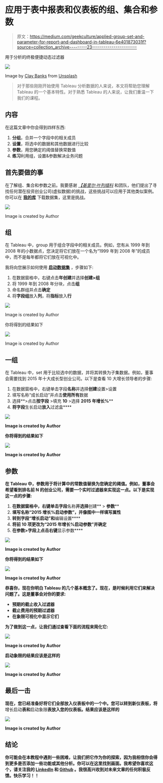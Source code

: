 # 应用于表中报表和仪表板的组、集合和参数

> 原文：<https://medium.com/geekculture/applied-group-set-and-parameter-for-report-and-dashboard-in-tableau-6e401873031f?source=collection_archive---------23----------------------->

用于分析的终极便捷动态过滤器

![](img/543fd8a9aa3f7125bc92a79ec17a59ed.png)

Image by [Clay Banks](https://unsplash.com/@claybanks) from [Unsplash](https://unsplash.com/photos/_Jb1TF3kvsA)

> 对于那些刚刚开始使用 Tableau 分析数据的人来说，本文将帮助您理解 Tableau 的一个基本特性。对于熟悉 Tableau 的人来说，让我们重温一下我们的课程。

## 内容

在这篇文章中你会得到四样东西:

1.  **分组**，合并一个字段中的相关成员
2.  **设置**，将选中的数据和其他数据进行比较
3.  **参数**，用您确定的阈值替换常数值
4.  **练习**利用组，设置&参数解决业务问题

## 首先要做的事

在了解组、集合和参数之前。我要感谢 [*【基里尔·叶列缅科*](https://www.linkedin.com/in/keremenko/) 和团队，他们提出了寻找任何潜在投资创业公司(虚拟数据)的挑战，这些挑战可以应用于其他类似案例。你可以在 [**我的库**](https://github.com/densaiko/data_science_learning/blob/main/dataset/Startups%20Data.xlsx) 下载数据集，这里是挑战。

![](img/bc05915cc18eeba9e3aee3ba625d3c1c.png)

Image is created by Author

## 组

在 Tableau 中，group 用于组合字段中的相关成员。例如，您有从 1999 年到 2008 年的小数据点，您决定将它们放在一个名为“1999 年到 2008 年”的成员中，而不是每年都将它们放在可视化中。

我将向您展示如何使用 [**启动数据集**](https://github.com/densaiko/data_science_learning/blob/main/dataset/Startups%20Data.xlsx) ，步骤如下:

1.  在数据窗格中，右键点击**年创建**并选择**创建>组**
2.  将 1999 年到 2008 年分块，点击**组**
3.  命名群组并点击**确定**
4.  将**字段组**放入**列**，将**指标**放入**行**

![](img/9598fc8c7f546613e50ab1ee1d376794.png)

Image is created by Author

你将得到的结果如下

![](img/1d9bdfc39b8fde7d4c8e0b8a63c0abc8.png)

Image is created by Author

## 一组

在 Tableau 中，set 用于比较选中的数据，并将其转换为子集数据。例如，董事会需要找到 2015 年十大成长型创业公司。以下是查看 10 大增长领导者的步骤:

1.  在数据窗格中，右键单击字段**名称**并选择**创建**设置>设置
2.  填写名称“成长启动”并点击**使用所有**数据
3.  选择**>点击**按字段** >填充 **10** >选择 **2015 年增长%****
4.  **将字段**生长启动**放入**过滤盒****

**![](img/93260f068e0c6eab2b2efa8e6b5b87c0.png)**

**Image is created by Author**

**你将得到的结果如下**

**![](img/704fcbc27bc6ab950660322230c44ab0.png)**

**Image is created by Author**

## **参数**

**在 Tableau 中，参数用于将计算中的常数值替换为您确定的阈值。例如，董事会希望看到排名前 N 的创业公司，需要一个实时过滤器来实现这一点。以下是实现这一点的步骤:**

1.  **在数据窗格中，右键单击字段**名称**并选择**创建** > **参数****
2.  **填写名称“2015 增长%启动参数”，并像图中一样填写属性**
3.  **转到字段“增长启动”和**编辑设置****
4.  **将前 10 项更改为“2015 年增长%启动参数”并确定**
5.  **在参数>字段上点击右键**显示参数****

**![](img/ace11a2208027f2b56c5fb721eaa0954.png)**

**Image is created by Author**

**你将得到的结果如下**

**![](img/4743302d38ab516e33e94b6f642e3541.png)**

**Image is created by Author**

**恭喜你，现在你明白 Tableau 的几个基本概念了。现在，是时候利用它们来解决问题了。这是董事会对你的要求:**

*   **预期的截止收入过滤器**
*   **截止费用的预期过滤器**
*   **在象限可视化中显示它们**

**为了做到这一点，让我们通过查看下面的流程来简化它:**

**![](img/79f39463443a0f90295cbb7cad500f2b.png)**

**Image is created by Author**

**启动象限的结果应该是这样的**

**![](img/da6137f4d63f187138e489ae55f1db5a.png)**

**Image is created by Author**

## **最后一击**

**现在，您已经准备好将它们全部放入仪表板中的一个中。您可以转到新仪表板，将**增长启动**表和**启动象限**表放入您的仪表板。结果应该是这样的**

**![](img/e7cd3335fd62f06c17f6028f336a8de2.png)**

**Image is created by Author**

## **结论**

**你可能会在本教程中遇到一些困难，让我们把它作为你的探索，因为我相信你会得到更多是否添加一些功能或其他分析。你可以在这里找到画面。我希望你喜欢这个，请关注我的 [**LinkedIn**](https://www.linkedin.com/in/ariprabowo/) 和 [**Github**](https://github.com/densaiko) 。我很高兴收到对未来文章的任何积极反馈。快乐学习！！**